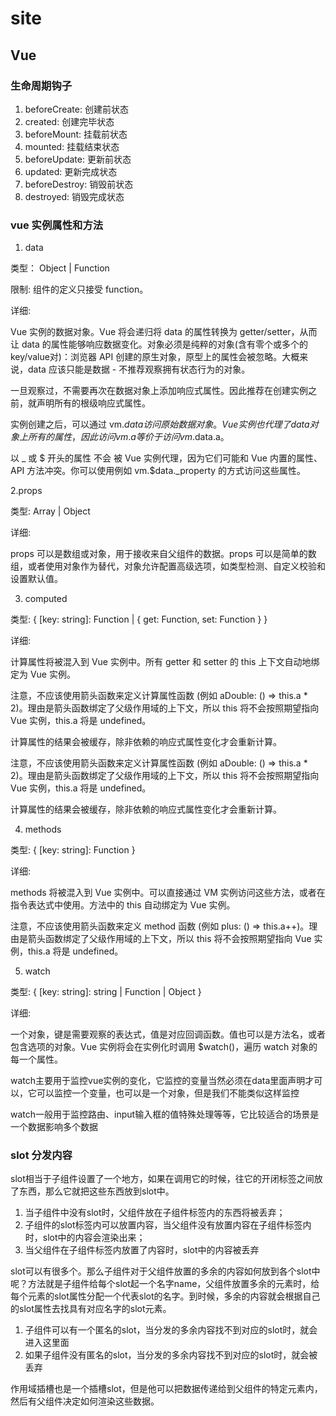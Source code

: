 # site

## Vue

### 生命周期钩子

1. beforeCreate: 创建前状态
2. created: 创建完毕状态
3. beforeMount: 挂载前状态
4. mounted: 挂载结束状态
5. beforeUpdate: 更新前状态
6. updated: 更新完成状态
7. beforeDestroy: 销毁前状态
8. destroyed: 销毁完成状态

### vue 实例属性和方法

1. data

类型： Object | Function

限制: 组件的定义只接受 function。

详细:

Vue 实例的数据对象。Vue 将会递归将 data 的属性转换为 getter/setter，从而让 data 的属性能够响应数据变化。对象必须是纯粹的对象(含有零个或多个的key/value对)：浏览器 API 创建的原生对象，原型上的属性会被忽略。大概来说，data 应该只能是数据 - 不推荐观察拥有状态行为的对象。

一旦观察过，不需要再次在数据对象上添加响应式属性。因此推荐在创建实例之前，就声明所有的根级响应式属性。

实例创建之后，可以通过 vm.$data 访问原始数据对象。Vue 实例也代理了 data 对象上所有的属性，因此访问 vm.a 等价于访问 vm.$data.a。

以 _ 或 $ 开头的属性 不会 被 Vue 实例代理，因为它们可能和 Vue 内置的属性、 API 方法冲突。你可以使用例如 vm.$data._property 的方式访问这些属性。

2.props

类型: Array<string> | Object

详细:

props 可以是数组或对象，用于接收来自父组件的数据。props 可以是简单的数组，或者使用对象作为替代，对象允许配置高级选项，如类型检测、自定义校验和设置默认值。

3. computed

类型: { [key: string]: Function | { get: Function, set: Function } }

详细:

计算属性将被混入到 Vue 实例中。所有 getter 和 setter 的 this 上下文自动地绑定为 Vue 实例。

注意，不应该使用箭头函数来定义计算属性函数 (例如 aDouble: () => this.a * 2)。理由是箭头函数绑定了父级作用域的上下文，所以 this 将不会按照期望指向 Vue 实例，this.a 将是 undefined。

计算属性的结果会被缓存，除非依赖的响应式属性变化才会重新计算。

注意，不应该使用箭头函数来定义计算属性函数 (例如 aDouble: () => this.a * 2)。理由是箭头函数绑定了父级作用域的上下文，所以 this 将不会按照期望指向 Vue 实例，this.a 将是 undefined。

计算属性的结果会被缓存，除非依赖的响应式属性变化才会重新计算。

4. methods

类型: { [key: string]: Function }

详细:

methods 将被混入到 Vue 实例中。可以直接通过 VM 实例访问这些方法，或者在指令表达式中使用。方法中的 this 自动绑定为 Vue 实例。

注意，不应该使用箭头函数来定义 method 函数 (例如 plus: () => this.a++)。理由是箭头函数绑定了父级作用域的上下文，所以 this 将不会按照期望指向 Vue 实例，this.a 将是 undefined。

5. watch

类型: { [key: string]: string | Function | Object }

详细:

一个对象，键是需要观察的表达式，值是对应回调函数。值也可以是方法名，或者包含选项的对象。Vue 实例将会在实例化时调用 $watch()，遍历 watch 对象的每一个属性。

watch主要用于监控vue实例的变化，它监控的变量当然必须在data里面声明才可以，它可以监控一个变量，也可以是一个对象，但是我们不能类似这样监控

watch一般用于监控路由、input输入框的值特殊处理等等，它比较适合的场景是一个数据影响多个数据

### slot 分发内容

slot相当于子组件设置了一个地方，如果在调用它的时候，往它的开闭标签之间放了东西，那么它就把这些东西放到slot中。

1. 当子组件中没有slot时，父组件放在子组件标签内的东西将被丢弃；
2. 子组件的slot标签内可以放置内容，当父组件没有放置内容在子组件标签内时，slot中的内容会渲染出来；
3. 当父组件在子组件标签内放置了内容时，slot中的内容被丢弃

slot可以有很多个。那么子组件对于父组件放置的多余的内容如何放到各个slot中呢？方法就是子组件给每个slot起一个名字name，父组件放置多余的元素时，给每个元素的slot属性分配一个代表slot的名字。到时候，多余的内容就会根据自己的slot属性去找具有对应名字的slot元素。

1. 子组件可以有一个匿名的slot，当分发的多余内容找不到对应的slot时，就会进入这里面
2. 如果子组件没有匿名的slot，当分发的多余内容找不到对应的slot时，就会被丢弃

作用域插槽也是一个插槽slot，但是他可以把数据传递给到父组件的特定元素内，然后有父组件决定如何渲染这些数据。
